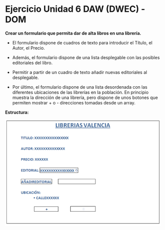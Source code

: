 # Ejercicio Unidad 6 DAW (DWEC) - DOM

**Crear un formulario que permita dar de alta libros en una librería.** 

- El formulario dispone de cuadros de texto para introducir el Título, el Autor, el Precio. 
- Además, el formulario dispone de una lista desplegable con las posibles editoriales del libro. 
- Permitir a partir de un cuadro de texto añadir nuevas editoriales al desplegable.

- Por último, el formulario dispone de una lista desordenada con las diferentes ubicaciones de las librerías en la población. 
En principio muestra la dirección de una librería, pero dispone de unos botones que permiten mostrar + o - direcciones tomadas desde un array.

**Estructura:**


![Imagen estructura](https://github.com/crisilto/javascriptDAW/blob/main/unidad6/Captura.PNG)
